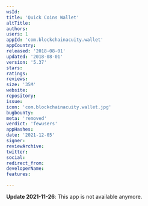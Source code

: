 ```yaml
---
wsId: 
title: 'Quick Coins Wallet'
altTitle: 
authors: 
users: 1
appId: 'com.blockchainacuity.wallet'
appCountry: 
released: '2018-08-01'
updated: '2018-08-01'
version: '5.37'
stars: 
ratings: 
reviews: 
size: '35M'
website: 
repository: 
issue: 
icon: 'com.blockchainacuity.wallet.jpg'
bugbounty: 
meta: 'removed'
verdict: 'fewusers'
appHashes: 
date: '2021-12-05'
signer: 
reviewArchive: 
twitter: 
social: 
redirect_from: 
developerName: 
features: 

---
```


**Update 2021-11-26**: This app is not available anymore.


